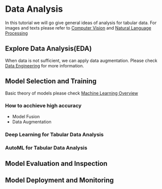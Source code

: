 # Data Analysis

In this tutorial we will go give general ideas of analysis for tabular data. For images and texts please refer to [Computer Vision](Computer_Vision.md) and [Natural Language Processing](Natural_Language_Processing.md)



## Explore Data Analysis(EDA)

When data is not sufficient, we can apply data augmentation. Please check [Data Engineering](Data_Engineering.md) for more information.

## Model Selection and Training

Basic theory of models please check [Machine Learning Overview](Machine_Learning_Overview.md)

### How to acchieve high accuracy

* Model Fusion
* Data Augmentation

### Deep Learning for Tabular Data Analysis

### AutoML for Tabular Data Analysis

## Model Evaluation and Inspection


## Model Deployment and Monitoring


